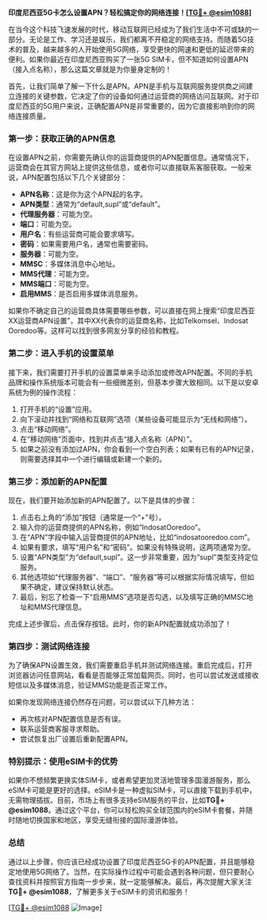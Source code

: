 **印度尼西亚5G卡怎么设置APN？轻松搞定你的网络连接！[[TG💪+ @esim1088](https://t.me/s/esim1088)]**

在当今这个科技飞速发展的时代，移动互联网已经成为了我们生活中不可或缺的一部分。无论是工作、学习还是娱乐，我们都离不开稳定的网络支持。而随着5G技术的普及，越来越多的人开始使用5G网络，享受更快的网速和更低的延迟带来的便利。如果你最近在印度尼西亚购买了一张5G SIM卡，但不知道如何设置APN（接入点名称），那么这篇文章就是为你量身定制的！

首先，让我们简单了解一下什么是APN。APN是手机与互联网服务提供商之间建立连接的关键参数，它决定了你的设备如何通过运营商的网络访问互联网。对于印度尼西亚的5G用户来说，正确配置APN是非常重要的，因为它直接影响到你的网络连接质量。

### **第一步：获取正确的APN信息**
在设置APN之前，你需要先确认你的运营商提供的APN配置信息。通常情况下，运营商会在其官方网站上提供这些信息，或者你可以直接联系客服获取。一般来说，APN配置包括以下几个关键部分：

- **APN名称**：这是你为这个APN起的名字。
- **APN类型**：通常为“default,supl”或“default”。
- **代理服务器**：可能为空。
- **端口**：可能为空。
- **用户名**：有些运营商可能会要求填写。
- **密码**：如果需要用户名，通常也需要密码。
- **服务器**：可能为空。
- **MMSC**：多媒体消息中心地址。
- **MMS代理**：可能为空。
- **MMS端口**：可能为空。
- **启用MMS**：是否启用多媒体消息服务。

如果你不确定自己的运营商具体需要哪些参数，可以直接在网上搜索“印度尼西亚XX运营商APN设置”，其中XX代表你的运营商名称，比如Telkomsel、Indosat Ooredoo等。这样可以找到很多网友分享的经验和教程。

### **第二步：进入手机的设置菜单**
接下来，我们需要打开手机的设置菜单来手动添加或修改APN配置。不同的手机品牌和操作系统版本可能会有一些细微差别，但基本步骤大致相同。以下是以安卓系统为例的操作流程：

1. 打开手机的“设置”应用。
2. 向下滚动并找到“网络和互联网”选项（某些设备可能显示为“无线和网络”）。
3. 点击“移动网络”。
4. 在“移动网络”页面中，找到并点击“接入点名称（APN）”。
5. 如果之前没有添加过APN，你会看到一个空白列表；如果有已有的APN记录，则需要选择其中一个进行编辑或新建一个新的。

### **第三步：添加新的APN配置**
现在，我们要开始添加新的APN配置了。以下是具体的步骤：

1. 点击右上角的“添加”按钮（通常是一个“+”号）。
2. 输入你的运营商提供的APN名称，例如“IndosatOoredoo”。
3. 在“APN”字段中输入运营商提供的APN地址，比如“indosatooredoo.com”。
4. 如果有要求，填写“用户名”和“密码”。如果没有特殊说明，这两项通常为空。
5. 设置“APN类型”为“default,supl”。这一步非常重要，因为“supl”类型支持定位服务。
6. 其他选项如“代理服务器”、“端口”、“服务器”等可以根据实际情况填写，但如果不确定，建议保持默认状态。
7. 最后，别忘了检查一下“启用MMS”选项是否勾选，以及填写正确的MMSC地址和MMS代理信息。

完成上述步骤后，点击保存按钮。此时，你的新APN配置就成功添加了！

### **第四步：测试网络连接**
为了确保APN设置生效，我们需要重启手机并测试网络连接。重启完成后，打开浏览器访问任意网站，看看是否能够正常加载网页。同时，也可以尝试发送或接收短信以及多媒体消息，验证MMS功能是否正常工作。

如果你发现网络连接仍然存在问题，可以尝试以下几种方法：

- 再次核对APN配置信息是否有误。
- 联系运营商客服寻求帮助。
- 尝试恢复出厂设置后重新配置APN。

### **特别提示：使用eSIM卡的优势**
如果你不想频繁更换实体SIM卡，或者希望更加灵活地管理多国漫游服务，那么eSIM卡可能是更好的选择。eSIM卡是一种虚拟SIM卡，可以直接下载到手机中，无需物理插拔。目前，市场上有很多支持eSIM服务的平台，比如**TG💪+ @esim1088**。通过这个平台，你可以轻松购买全球范围内的eSIM卡套餐，并随时随地切换国家和地区，享受无缝衔接的国际漫游体验。

### **总结**
通过以上步骤，你应该已经成功设置了印度尼西亚5G卡的APN配置，并且能够稳定地使用5G网络了。当然，在实际操作过程中可能会遇到各种问题，但只要耐心查找资料并按照官方指南一步步来，就一定能够解决。最后，再次提醒大家关注**TG💪+ @esim1088**，了解更多关于eSIM卡的资讯和服务！

[[TG💪+ @esim1088](https://t.me/s/esim1088) ![Image](https://i.postimg.cc/4NQfJmqS/Snipaste-2025-05-13-00-14-12.png)]